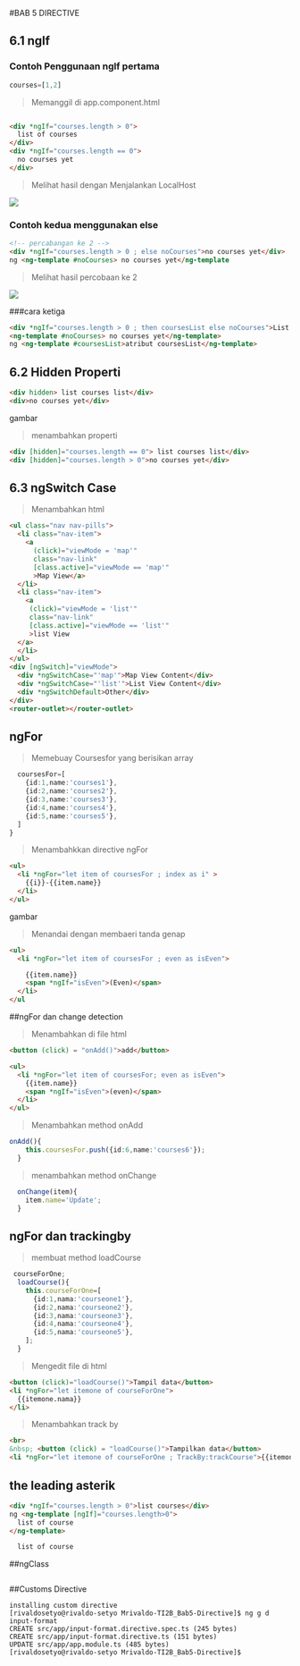 #BAB 5 DIRECTIVE

## 6.1 nglf

### Contoh Penggunaan nglf pertama 

```typescript
courses=[1,2]
```

>Memanggil di app.component.html

```html

<div *ngIf="courses.length > 0">
  list of courses
</div>
<div *ngIf="courses.length == 0">
  no courses yet
</div>
```
>Melihat hasil dengan Menjalankan LocalHost

![](image\js4\1.g)


### Contoh kedua menggunakan else

```html
<!-- percabangan ke 2 -->
<div *ngIf="courses.length > 0 ; else noCourses">no courses yet</div>
ng <ng-template #noCourses> no courses yet</ng-template
```

>Melihat hasil percobaan ke 2

![](image\js4\1.j)

###cara ketiga 

```html
<div *ngIf="courses.length > 0 ; then coursesList else noCourses">List of Courses</div>
<ng-template #noCourses> no courses yet</ng-template>
ng <ng-template #coursesList>atribut coursesList</ng-template>


```

## 6.2 Hidden Properti

```html
<div hidden> list courses list</div>
<div>no courses yet</div>
```

gambar

>menambahkan properti
```html 
<div [hidden]="courses.length == 0"> list courses list</div>
<div [hidden]="courses.length > 0">no courses yet</div>
```

## 6.3 ngSwitch Case 

>Menambahkan html 

```html
<ul class="nav nav-pills">
  <li class="nav-item">
    <a 
      (click)="viewMode = 'map'"
      class="nav-link"
      [class.active]="viewMode == 'map'"
      >Map View</a>
  </li>
  <li class="nav-item">
    <a 
     (click)="viewMode = 'list'"
     class="nav-link"
     [class.active]="viewMode == 'list'"
     >list View
  </a>
  </li>
</ul>
<div [ngSwitch]="viewMode">
  <div *ngSwitchCase="'map'">Map View Content</div>
  <div *ngSwitchCase="'list'">List View Content</div>
  <div *ngSwitchDefault>Other</div>
</div>
<router-outlet></router-outlet>

```


## ngFor

>Memebuay Coursesfor yang berisikan array 

```typescript
  coursesFor=[
    {id:1,name:'courses1'},
    {id:2,name:'courses2'},
    {id:3,name:'courses3'},
    {id:4,name:'courses4'},
    {id:5,name:'courses5'},
  ]
}
```

>Menambahkkan directive ngFor

```html
<ul>
  <li *ngFor="let item of coursesFor ; index as i" >
    {{i}}-{{item.name}}
  </li>
</ul>
```
gambar

>Menandai dengan membaeri tanda genap 

```html
<ul>
  <li *ngFor="let item of coursesFor ; even as isEven">

    {{item.name}}
    <span *ngIf="isEven">(Even)</span>
  </li>
</ul
```

##ngFor dan change detection

>Menambahkan di file html 
```html
<button (click) = "onAdd()">add</button>

<ul>
  <li *ngFor="let item of coursesFor; even as isEven">
    {{item.name}}
    <span *ngIf="isEven">(even)</span>
  </li>
</ul>
```

>Menambahkan method onAdd

```typescript
onAdd(){
    this.coursesFor.push({id:6,name:'courses6'});
  }
```

>menambahkan method onChange

```typescript
  onChange(item){
    item.name='Update';
  }
```

## ngFor dan trackingby
>membuat method loadCourse

```typescript
 courseForOne;
  loadCourse(){
    this.courseForOne=[
      {id:1,nama:'courseone1'}, 
      {id:2,nama:'courseone2'},
      {id:3,nama:'courseone3'},
      {id:4,nama:'courseone4'},
      {id:5,nama:'courseone5'},
    ];
  }
```

>Mengedit file di html


```html
<button (click)="loadCourse()">Tampil data</button>
<li *ngFor="let itemone of courseForOne">
  {{itemone.nama}}
</li>
```

>Menambahkan track by 
```html
<br>
&nbsp; <button (click) = "loadCourse()">Tampilkan data</button>
<li *ngFor="let itemone of courseForOne ; TrackBy:trackCourse">{{itemone.nama}}</li>
```

## the leading asterik

```html
<div *ngIf="courses.length > 0">list courses</div>
ng <ng-template [ngIf]="courses.length>0">
  list of course
</ng-template>

  list of course

```
##ngClass

```htlm
```

##Customs Directive

```
installing custom directive
[rivaldosetyo@rivaldo-setyo Mrivaldo-TI2B_Bab5-Directive]$ ng g d input-format
CREATE src/app/input-format.directive.spec.ts (245 bytes)
CREATE src/app/input-format.directive.ts (151 bytes)
UPDATE src/app/app.module.ts (485 bytes)
[rivaldosetyo@rivaldo-setyo Mrivaldo-TI2B_Bab5-Directive]$ 
```